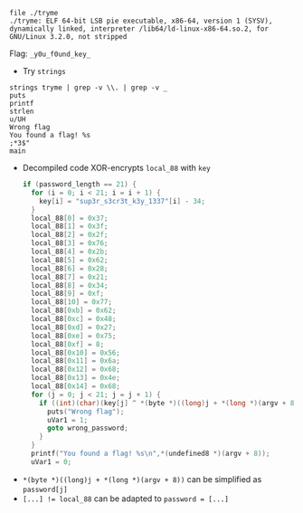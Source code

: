```
file ./tryme
./tryme: ELF 64-bit LSB pie executable, x86-64, version 1 (SYSV), dynamically linked, interpreter /lib64/ld-linux-x86-64.so.2, for GNU/Linux 3.2.0, not stripped
```

Flag: `_y0u_f0und_key_`

* Try `strings`
```
strings tryme | grep -v \\. | grep -v _
puts
printf
strlen
u/UH
Wrong flag
You found a flag! %s
;*3$"
main
```
* Decompiled code XOR-encrypts `local_88` with `key`
    ```c
    if (password_length == 21) {
      for (i = 0; i < 21; i = i + 1) {
        key[i] = "sup3r_s3cr3t_k3y_1337"[i] - 34;
      }
      local_88[0] = 0x37;
      local_88[1] = 0x3f;
      local_88[2] = 0x2f;
      local_88[3] = 0x76;
      local_88[4] = 0x2b;
      local_88[5] = 0x62;
      local_88[6] = 0x28;
      local_88[7] = 0x21;
      local_88[8] = 0x34;
      local_88[9] = 0xf;
      local_88[10] = 0x77;
      local_88[0xb] = 0x62;
      local_88[0xc] = 0x48;
      local_88[0xd] = 0x27;
      local_88[0xe] = 0x75;
      local_88[0xf] = 8;
      local_88[0x10] = 0x56;
      local_88[0x11] = 0x6a;
      local_88[0x12] = 0x68;
      local_88[0x13] = 0x4e;
      local_88[0x14] = 0x68;
      for (j = 0; j < 21; j = j + 1) {
        if ((int)(char)(key[j] ^ *(byte *)((long)j + *(long *)(argv + 8))) != local_88[j]) {
          puts("Wrong flag");
          uVar1 = 1;
          goto wrong_password;
        }
      }
      printf("You found a flag! %s\n",*(undefined8 *)(argv + 8));
      uVar1 = 0;
    ```
* `*(byte *)((long)j + *(long *)(argv + 8))` can be simplified as `password[j]`
* `[...] != local_88` can be adapted to `password = [...]`